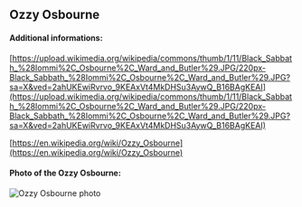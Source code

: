 ## Ozzy Osbourne
#### Additional informations:
[https://upload.wikimedia.org/wikipedia/commons/thumb/1/11/Black_Sabbath_%28Iommi%2C_Osbourne%2C_Ward_and_Butler%29.JPG/220px-Black_Sabbath_%28Iommi%2C_Osbourne%2C_Ward_and_Butler%29.JPG?sa=X&ved=2ahUKEwiRvrvo_9KEAxVt4MkDHSu3AywQ_B16BAgKEAI](https://upload.wikimedia.org/wikipedia/commons/thumb/1/11/Black_Sabbath_%28Iommi%2C_Osbourne%2C_Ward_and_Butler%29.JPG/220px-Black_Sabbath_%28Iommi%2C_Osbourne%2C_Ward_and_Butler%29.JPG?sa=X&ved=2ahUKEwiRvrvo_9KEAxVt4MkDHSu3AywQ_B16BAgKEAI)

[https://en.wikipedia.org/wiki/Ozzy_Osbourne](https://en.wikipedia.org/wiki/Ozzy_Osbourne)

#### Photo of the Ozzy Osbourne:
![Ozzy Osbourne photo](https://upload.wikimedia.org/wikipedia/commons/thumb/3/36/Ozzyosborne-autogramm.svg/150px-Ozzyosborne-autogramm.svg.png)
